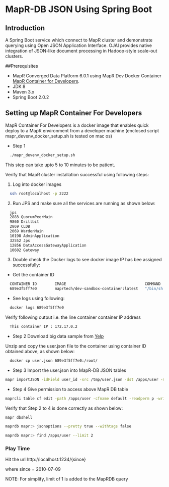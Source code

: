 # MapR-DB JSON Using Spring Boot

## Introduction

A Spring Boot service which connect to MapR cluster and demonstrate querying using
 Open JSON Application Interface. OJAI  provides native integration of JSON-like 
 document processing in Hadoop-style scale-out clusters. 
 
##Prerequisites

* MapR Converged Data Platform 6.0.1 using MapR Dev Docker Container [MapR Container for Developers](https://maprdocs.mapr.com/home/MapRContainerDevelopers/MapRContainerDevelopersOverview.html).
* JDK 8
* Maven 3.x
* Spring Boot 2.0.2

## Setting up MapR Container For Developers

MapR Container For Developers is a docker image that enables quick deploy to a MapR environment 
from a developer machine (enclosed script mapr_devenv_docker_setup.sh is tested on
mac os)

* Step 1 
````bash
  ./mapr_devenv_docker_setup.sh 
```` 
This step can take upto 5 to 10 minutes to be patient.

Verify that MapR cluster installation successful using following steps:
1. Log into docker images
````bash
  ssh root@localhost -p 2222 
```` 

2. Run JPS and make sure all the services are running as shown below:

````bash
  jps
  2883 QuorumPeerMain
  9860 Drillbit
  2869 CLDB
  2069 WardenMain
  10198 AdminApplication
  32552 Jps
  12856 DataAccessGatewayApplication
  10602 Gateway
````

3. Double check the Docker logs to see docker image IP has bee assigned successfully:

 * Get the container ID 
````bash
  CONTAINER ID        IMAGE                                   COMMAND                  CREATED             STATUS              PORTS                                                                                                                                                                                                                                                                                                                                                                                                                                                                                                                                                                                                                                                                                                                                                                                                                                                                                                                                                                                                                                                                                                                  NAMES
  689e3f5ff7e0        maprtech/dev-sandbox-container:latest   "/bin/sh -c /usr/bin…"   2 hours ago         Up 2 hours          0.0.0.0:2049->2049/tcp, 0.0.0.0:3000->3000/tcp, 0.0.0.0:4040->4040/tcp, 0.0.0.0:4242->4242/tcp, 0.0.0.0:5181->5181/tcp, 0.0.0.0:5660-5661->5660-5661/tcp, 0.0.0.0:5692-5693->5692-5693/tcp, 0.0.0.0:5724->5724/tcp, 0.0.0.0:5756->5756/tcp, 0.0.0.0:7077->7077/tcp, 0.0.0.0:7221-7222->7221-7222/tcp, 0.0.0.0:8002->8002/tcp, 0.0.0.0:8032->8032/tcp, 0.0.0.0:8042->8042/tcp, 0.0.0.0:8044->8044/tcp, 0.0.0.0:8047->8047/tcp, 0.0.0.0:8080-8081->8080-8081/tcp, 0.0.0.0:8088->8088/tcp, 0.0.0.0:8090->8090/tcp, 0.0.0.0:8188->8188/tcp, 0.0.0.0:8190->8190/tcp, 0.0.0.0:8443->8443/tcp, 0.0.0.0:8888->8888/tcp, 0.0.0.0:9001-9002->9001-9002/tcp, 0.0.0.0:9997-9998->9997-9998/tcp, 0.0.0.0:10000-10001->10000-10001/tcp, 0.0.0.0:10020->10020/tcp, 0.0.0.0:11000->11000/tcp, 0.0.0.0:11443->11443/tcp, 0.0.0.0:12000->12000/tcp, 0.0.0.0:14000->14000/tcp, 0.0.0.0:18080->18080/tcp, 0.0.0.0:18630->18630/tcp, 0.0.0.0:19888->19888/tcp, 0.0.0.0:19890->19890/tcp, 0.0.0.0:31010-31011->31010-31011/tcp, 0.0.0.0:50000-50050->50000-50050/tcp, 0.0.0.0:50060->50060/tcp, 0.0.0.0:2222->22/tcp, 0.0.0.0:112->111/tcp   maprsandbox
````

 * See logs using following:
 ````bash
   docker logs 689e3f5ff7e0
 ````
 Verify following output i.e. the line container container IP address
 
  ````bash
    This container IP : 172.17.0.2
 ````


* Step 2 Download big data sample from [Yelp](https://www.yelp.com/dataset_challenge)

Unzip and copy the user.json file to the container using container ID obtained above,
as shown below:

  ````bash
    docker cp user.json 689e3f5ff7e0:/root/
 ````
 
* Step 3 Import the user.json into MapR-DB JSON tables
 ````bash
mapr importJSON -idField user_id -src /tmp/user.json -dst /apps/user -mapreduce false
 ````
 
* Step 4 Give permission to access above MapR DB table

 ````bash
maprcli table cf edit -path /apps/user -cfname default -readperm p -writeperm p
````

Verify that Step 2 to 4 is done correctly as shown below:

``` bash
mapr dbshell

maprdb mapr:> jsonoptions --pretty true --withtags false

maprdb mapr:> find /apps/user --limit 2

```


### Play Time

Hit the url http://localhost:1234/{since} 

where since = 2010-07-09

NOTE: For simplify, limit of 1 is added to the MapRDB query